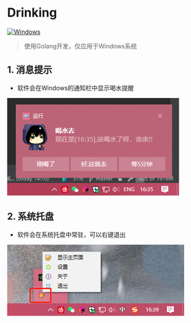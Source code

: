 # Drinking

[![Windows](https://github.com/winstonkenny/drinking/actions/workflows/windows.yml/badge.svg)](https://github.com/winstonkenny/drinking/actions/workflows/windows.yml)

> 使用Golang开发，仅应用于Windows系统

## 1. 消息提示

- 软件会在Windows的通知栏中显示喝水提醒

![notification](notification.png)

## 2. 系统托盘

- 软件会在系统托盘中常驻，可以右键退出

![tray](tray.png)


